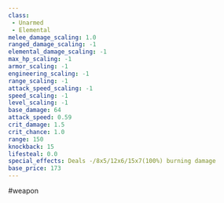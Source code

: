 ```yaml
---
class: 
 - Unarmed
 - Elemental
melee_damage_scaling: 1.0
ranged_damage_scaling: -1
elemental_damage_scaling: -1
max_hp_scaling: -1
armor_scaling: -1
engineering_scaling: -1
range_scaling: -1
attack_speed_scaling: -1
speed_scaling: -1
level_scaling: -1
base_damage: 64
attack_speed: 0.59
crit_damage: 1.5
crit_chance: 1.0
range: 150
knockback: 15
lifesteal: 0.0
special_effects: Deals -/8x5/12x6/15x7(100%) burning damage
base_price: 173
---
```

#weapon